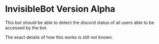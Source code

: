 # InvisibleBot Version Alpha

This bot <i>should</i> be able to detect the discord status of all
users able to be accessed by the bot.

The exact details of how this works is still not known.
